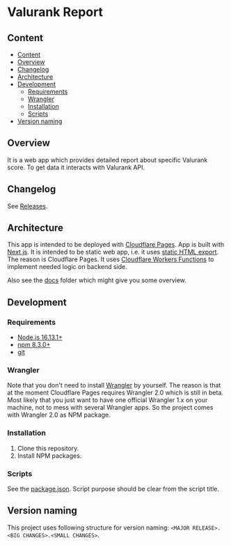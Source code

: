 # Valurank Report

## Content

- [Content](#content)
- [Overview](#overview)
- [Changelog](#changelog)
- [Architecture](#architecture)
- [Development](#development)
  - [Requirements](#requirements)
  - [Wrangler](#wrangler)
  - [Installation](#installation)
  - [Scripts](#scripts)
- [Version naming](#version-naming)

## Overview

It is a web app which provides detailed report about specific Valurank score. To get data it interacts with Valurank API.

## Changelog

See [Releases](https://github.com/Valurank/report/releases).

## Architecture

This app is intended to be deployed with [Cloudflare Pages](https://pages.cloudflare.com/). App is built with [Next.js](https://nextjs.org/). It is intended to be static web app, i.e. it uses [static HTML export](https://nextjs.org/docs/advanced-features/static-html-export). The reason is Cloudflare Pages. It uses [Cloudflare Workers Functions](https://developers.cloudflare.com/pages/platform/functions) to implement needed logic on backend side.

Also see the [docs](docs/) folder which might give you some overview.

## Development

### Requirements

- [Node.js 16.13.1+](https://nodejs.org)
- [npm 8.3.0+](https://www.npmjs.com/package/npm)
- [git](https://git-scm.com/)

### Wrangler

Note that you don't need to install [Wrangler](https://developers.cloudflare.com/workers/cli-wrangler) by yourself. The reason is that at the moment Cloudflare Pages requires Wrangler 2.0 which is still in beta. Most likely that you just want to have one official Wrangler 1.x on your machine, not to mess with several Wrangler apps. So the project comes with Wrangler 2.0 as NPM package.

### Installation

1. Clone this repository.
2. Install NPM packages.

### Scripts

See the [package.json](package.json). Script purpose should be clear from the script title.

## Version naming

This project uses following structure for version naming: `<MAJOR RELEASE>.<BIG CHANGES>.<SMALL CHANGES>`.
